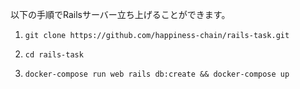 以下の手順でRailsサーバー立ち上げることができます。


1. `git clone https://github.com/happiness-chain/rails-task.git`

2. `cd rails-task`

3. `docker-compose run web rails db:create && docker-compose up`
